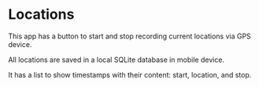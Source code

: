 # Locations

This app has a button to start and stop recording current locations via GPS device.

All locations are saved in a local SQLite database in mobile device.

It has a list to show timestamps with their content: start, location, and stop.
